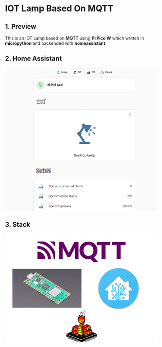 # IOT Lamp Based On MQTT

## 1. Preview

This is an IOT Lamp based on **MQTT** using **Pi Pico W** which written in **micropython** and backended with **homeassistant**.

## 2. Home Assistant

![homeassistant](images/homeassistant.png)

## 3. Stack

![stack](images/stack.png)
